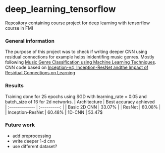 # deep_learning_tensorflow
Repository containing course project for deep learning with tensorflow course in FMI

### General information 
The purpose of this project was to check if writing deeper CNN using residual connections for example helps inidentifing music genres. Mostly following [Music Genre Classification using Machine Learning Techniques](https://arxiv.org/pdf/1804.01149.pdf). CNN code based on [Inception-v4, Inception-ResNet andthe Impact of Residual Connections on Learning](https://arxiv.org/pdf/1602.07261.pdf)

### Results 
Training done for 25 epochs using SGD with learning_rate = 0.05 and batch_size of 16 for 2d networks.
| Architecture       | Best accuracy achieved  
| :------------- | :----------: |
|  Basic 2D CNN | 33.07%   |
| ResNet   | 60.08% |
| Inception-ResNet | 60.48% 
| 1D-CNN | 53.47$

### Future work
* add preprocessing
* write deeper 1-d cnn
* use different dataset?
